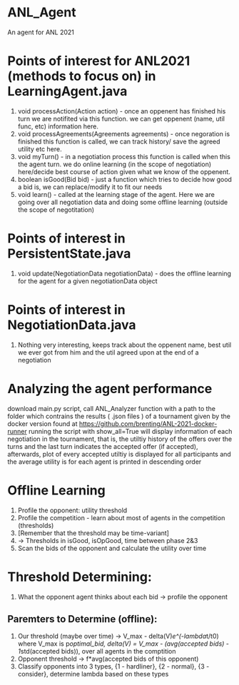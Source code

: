 # ANL_Agent
An agent for ANL 2021
# Points of interest for ANL2021 (methods to focus on) in LearningAgent.java
1) void processAction(Action action) - once an oppenent has finished his turn we are notifited via this function. we can get oppenent (name, util func, etc) information here.
2) void processAgreements(Agreements agreements) - once negoration is finished this function is called, we can track history/ save the agreed utility etc here.
3) void myTurn() - in a negotiation process this function is called when this the agent turn. we do online learning (in the scope of negotiation) here/decide best course of action given what we know of the oppenent.
4) boolean isGood(Bid bid) - just a function which tries to decide how good a bid is, we can replace/modify it to fit our needs
5) void learn() - called at the learning stage of the agent. Here we are going over all negotiation data and doing some offline learning (outside the scope of negotitation)
# Points of interest in PersistentState.java
1) void update(NegotiationData negotiationData) - does the offline learning for the agent for a given negotiationData object
# Points of interest in NegotiationData.java
1) Nothing very interesting, keeps track about the oppenent name, best util we ever got from him and the util agreed upon at the end of a negotiation
# Analyzing the agent performance
download main.py script, call ANL_Analyzer function with a path to the folder which contrains the results ( .json files ) of a tournament given by the docker version found at https://github.com/brenting/ANL-2021-docker-runner running the script with show_all=True will display information of each negotiation in the tournament, that is, the utiltiy history of the offers over the turns and the last turn indicates the accepted offer (if accepted), afterwards, plot of every accepted utiltiy is displayed for all participants and the average utility is for each agent is printed in descending order 

# Offline Learning
1) Profile the opponent: utility threshold
2) Profile the competition - learn about most of agents in the competition (thresholds)
3) [Remember that the threshold may be time-variant]
4) -> Thresholds in isGood, isOpGood, time between phase 2&3
5) Scan the bids of the opponent and calculate the utility over time

# Threshold Determining:
1) What the opponent agent thinks about each bid -> profile the opponent


## Paremters to Determine (offline):
1) Our threshold (maybe over time) -> V_max - delta(V)*e^(-lambda*t/t0) where V_max is p*optimal_bid, delta(V) = V_max - (avg(accepted bids) - 1*std(accepted bids)), over all agents in the comptition
2) Opponent threshold -> f*avg(accepted bids of this opponent)
3) Classify opponents into 3 types, {1 - hardliner}, {2 - normal}, {3 - consider}, determine lambda based on these types
